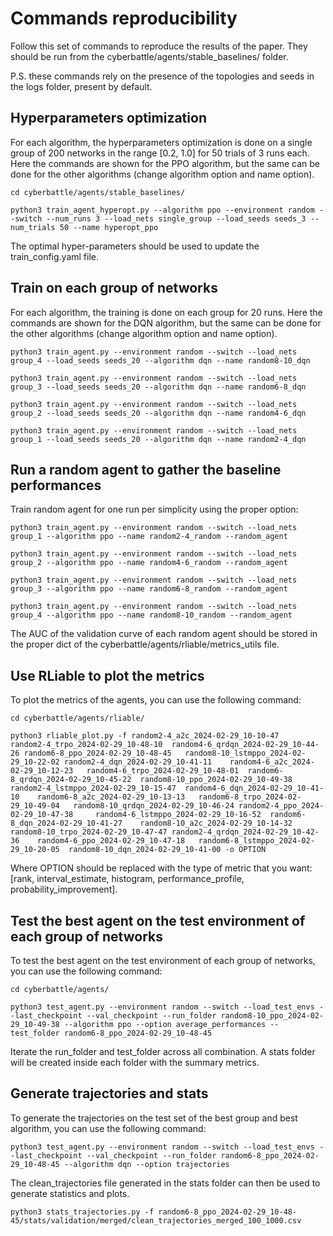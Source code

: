 # Commands reproducibility

Follow this set of commands to reproduce the results of the paper. They should be run from the cyberbattle/agents/stable_baselines/ folder.

P.S. these commands rely on the presence of the topologies and seeds in the logs folder, present by default.

## Hyperparameters optimization
For each algorithm, the hyperparameters optimization is done on a single group of 200 networks in the range [0.2, 1.0] for 50 trials of 3 runs each.
Here the commands are shown for the PPO algorithm, but the same can be done for the other algorithms (change algorithm option and name option).
```
cd cyberbattle/agents/stable_baselines/
```
```
python3 train_agent_hyperopt.py --algorithm ppo --environment random --switch --num_runs 3 --load_nets single_group --load_seeds seeds_3 --num_trials 50 --name hyperopt_ppo
```
The optimal hyper-parameters should be used to update the train_config.yaml file.

## Train on each group of networks
For each algorithm, the training is done on each group for 20 runs.
Here the commands are shown for the DQN algorithm, but the same can be done for the other algorithms (change algorithm option and name option).
```
python3 train_agent.py --environment random --switch --load_nets group_4 --load_seeds seeds_20 --algorithm dqn --name random8-10_dqn

python3 train_agent.py --environment random --switch --load_nets group_3 --load_seeds seeds_20 --algorithm dqn --name random6-8_dqn

python3 train_agent.py --environment random --switch --load_nets group_2 --load_seeds seeds_20 --algorithm dqn --name random4-6_dqn

python3 train_agent.py --environment random --switch --load_nets group_1 --load_seeds seeds_20 --algorithm dqn --name random2-4_dqn
```

## Run a random agent to gather the baseline performances
Train random agent for one run per simplicity using the proper option:
```
python3 train_agent.py --environment random --switch --load_nets group_1 --algorithm ppo --name random2-4_random --random_agent

python3 train_agent.py --environment random --switch --load_nets group_2 --algorithm ppo --name random4-6_random --random_agent

python3 train_agent.py --environment random --switch --load_nets group_3 --algorithm ppo --name random6-8_random --random_agent

python3 train_agent.py --environment random --switch --load_nets group_4 --algorithm ppo --name random8-10_random --random_agent
```
The AUC of the validation curve of each random agent should be stored in the proper dict of the cyberbattle/agents/rliable/metrics_utils file.

## Use RLiable to plot the metrics

To plot the metrics of the agents, you can use the following command:
```
cd cyberbattle/agents/rliable/
```
```
python3 rliable_plot.py -f random2-4_a2c_2024-02-29_10-10-47  	random2-4_trpo_2024-02-29_10-48-10 	random4-6_qrdqn_2024-02-29_10-44-26	random6-8_ppo_2024-02-29_10-48-45	random8-10_lstmppo_2024-02-29_10-22-02 random2-4_dqn_2024-02-29_10-41-11  	random4-6_a2c_2024-02-29_10-12-23  	random4-6_trpo_2024-02-29_10-48-01 	random6-8_qrdqn_2024-02-29_10-45-22  random8-10_ppo_2024-02-29_10-49-38 random2-4_lstmppo_2024-02-29_10-15-47  random4-6_dqn_2024-02-29_10-41-10  	random6-8_a2c_2024-02-29_10-13-13  	random6-8_trpo_2024-02-29_10-49-04   random8-10_qrdqn_2024-02-29_10-46-24 random2-4_ppo_2024-02-29_10-47-38  	random4-6_lstmppo_2024-02-29_10-16-52  random6-8_dqn_2024-02-29_10-41-27  	random8-10_a2c_2024-02-29_10-14-32   random8-10_trpo_2024-02-29_10-47-47 random2-4_qrdqn_2024-02-29_10-42-36	random4-6_ppo_2024-02-29_10-47-18  	random6-8_lstmppo_2024-02-29_10-20-05  random8-10_dqn_2024-02-29_10-41-00 -o OPTION
```
Where OPTION should be replaced with the type of metric that you want: [rank, interval_estimate, histogram, performance_profile, probability_improvement].

## Test the best agent on the test environment of each group of networks

To test the best agent on the test environment of each group of networks, you can use the following command:
```
cd cyberbattle/agents/
```
```
python3 test_agent.py --environment random --switch --load_test_envs --last_checkpoint --val_checkpoint --run_folder random8-10_ppo_2024-02-29_10-49-38 --algorithm ppo --option average_performances --test_folder random6-8_ppo_2024-02-29_10-48-45   
```
Iterate the run_folder and test_folder across all combination. 
A stats folder will be created inside each folder with the summary metrics.

## Generate trajectories and stats

To generate the trajectories on the test set of the best group and best algorithm, you can use the following command:
```
python3 test_agent.py --environment random --switch --load_test_envs --last_checkpoint --val_checkpoint --run_folder random6-8_ppo_2024-02-29_10-48-45 --algorithm dqn --option trajectories
```
The clean_trajectories file generated in the stats folder can then be used to generate statistics and plots.
```
python3 stats_trajectories.py -f random6-8_ppo_2024-02-29_10-48-45/stats/validation/merged/clean_trajectories_merged_100_1000.csv
```
